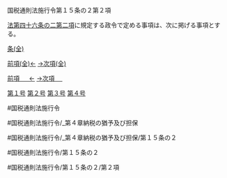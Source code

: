 
国税通則法施行令第１５条の２第２項

[法第四十六条の二第二項](国税通則法＿＿＿＿＿第４６条の２第２項)に規定する政令で定める事項は、次に掲げる事項とする。

[条(全)](国税通則法施行＿令＿第１５条の２_.md)

[前項(全)←](国税通則法施行＿令＿第１５条の２第１項_.md)    [→次項(全)](国税通則法施行＿令＿第１５条の２第３項_.md)

[前項 　 ←](国税通則法施行＿令＿第１５条の２第１項.md)    [→次項 　 ](国税通則法施行＿令＿第１５条の２第３項.md)

[第１号](国税通則法施行＿令＿第１５条の２第２項第１号.md)  [第２号](国税通則法施行＿令＿第１５条の２第２項第２号.md)  [第３号](国税通則法施行＿令＿第１５条の２第２項第３号.md)  [第４号](国税通則法施行＿令＿第１５条の２第２項第４号.md)  

#国税通則法施行令

#国税通則法施行令/_第４章納税の猶予及び担保

#国税通則法施行令/_第４章納税の猶予及び担保/第１５条の２

#国税通則法施行令/第１５条の２

#国税通則法施行令/第１５条の２/第２項

